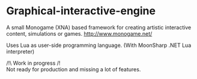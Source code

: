 # Graphical-interactive-engine
A small Monogame (XNA) based framework for creating artistic interactive content, simulations or games.
http://www.monogame.net/

Uses Lua as user-side programming language. 
(With MoonSharp .NET Lua interpreter)

/!\ Work in progress /!\
Not ready for production and missing a lot of features.